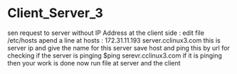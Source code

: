 # Client_Server_3
sen request to server without IP Address
at the client side :
edit file /etc/hosts
apend a line at hosts  : 172.31.11.193 server.cclinux3.com
this is server ip and give the name for this server 
save host and ping this by url for checking if the server is pinging
$ping serevr.cclinux3.com
if it is pinging then your work is done 
now run file at server and the client
